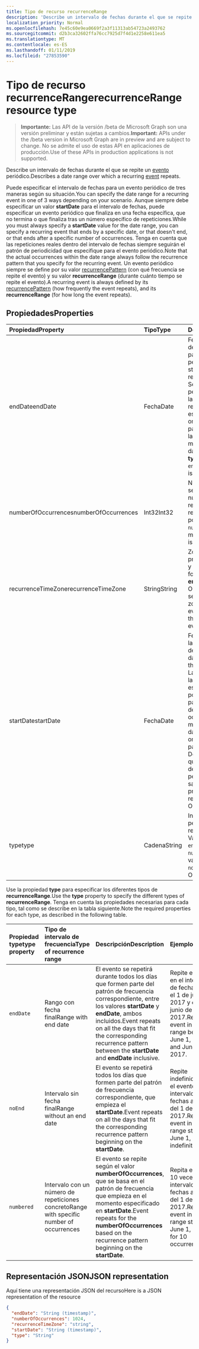 ```yaml
---
title: Tipo de recurso recurrenceRange
description: 'Describe un intervalo de fechas durante el que se repite un evento periódico. '
localization_priority: Normal
ms.openlocfilehash: 7e45c60e9ea0669f2a3f11313ab54723a2493762
ms.sourcegitcommit: d2b3ca32602ffa76cc7925d7f4d1e2258e611ea5
ms.translationtype: MT
ms.contentlocale: es-ES
ms.lasthandoff: 01/11/2019
ms.locfileid: "27853590"
---
```

# <a name="recurrencerange-resource-type"></a><span data-ttu-id="56a27-103">Tipo de recurso recurrenceRange</span><span class="sxs-lookup"><span data-stu-id="56a27-103">recurrenceRange resource type</span></span>

> <span data-ttu-id="56a27-104">**Importante:** Las API de la versión /beta de Microsoft Graph son una versión preliminar y están sujetas a cambios.</span><span class="sxs-lookup"><span data-stu-id="56a27-104">**Important:** APIs under the /beta version in Microsoft Graph are in preview and are subject to change.</span></span> <span data-ttu-id="56a27-105">No se admite el uso de estas API en aplicaciones de producción.</span><span class="sxs-lookup"><span data-stu-id="56a27-105">Use of these APIs in production applications is not supported.</span></span>

<span data-ttu-id="56a27-106">Describe un intervalo de fechas durante el que se repite un [evento](event.md) periódico.</span><span class="sxs-lookup"><span data-stu-id="56a27-106">Describes a date range over which a recurring [event](event.md) repeats.</span></span> 

<span data-ttu-id="56a27-107">Puede especificar el intervalo de fechas para un evento periódico de tres maneras según su situación.</span><span class="sxs-lookup"><span data-stu-id="56a27-107">You can specify the date range for a recurring event in one of 3 ways depending on your scenario.</span></span> <span data-ttu-id="56a27-108">Aunque siempre debe especificar un valor **startDate** para el intervalo de fechas, puede especificar un evento periódico que finaliza en una fecha específica, que no termina o que finaliza tras un número específico de repeticiones.</span><span class="sxs-lookup"><span data-stu-id="56a27-108">While you must always specify a **startDate** value for the date range, you can specify a recurring event that ends by a specific date, or that doesn't end, or that ends after a specific number of occurrences.</span></span> <span data-ttu-id="56a27-109">Tenga en cuenta que las repeticiones reales dentro del intervalo de fechas siempre seguirán el patrón de periodicidad que especifique para el evento periódico.</span><span class="sxs-lookup"><span data-stu-id="56a27-109">Note that the actual occurrences within the date range always follow the recurrence pattern that you specify for the recurring event.</span></span> <span data-ttu-id="56a27-110">Un evento periódico siempre se define por su valor [recurrencePattern](recurrencepattern.md) (con qué frecuencia se repite el evento) y su valor **recurrenceRange** (durante cuánto tiempo se repite el evento).</span><span class="sxs-lookup"><span data-stu-id="56a27-110">A recurring event is always defined by its [recurrencePattern](recurrencepattern.md) (how frequently the event repeats), and its **recurrenceRange** (for how long the event repeats).</span></span>


## <a name="properties"></a><span data-ttu-id="56a27-111">Propiedades</span><span class="sxs-lookup"><span data-stu-id="56a27-111">Properties</span></span>

| <span data-ttu-id="56a27-112">Propiedad</span><span class="sxs-lookup"><span data-stu-id="56a27-112">Property</span></span>     | <span data-ttu-id="56a27-113">Tipo</span><span class="sxs-lookup"><span data-stu-id="56a27-113">Type</span></span>   |<span data-ttu-id="56a27-114">Descripción</span><span class="sxs-lookup"><span data-stu-id="56a27-114">Description</span></span>|
|:---------------|:--------|:----------|
|<span data-ttu-id="56a27-115">endDate</span><span class="sxs-lookup"><span data-stu-id="56a27-115">endDate</span></span>|<span data-ttu-id="56a27-116">Fecha</span><span class="sxs-lookup"><span data-stu-id="56a27-116">Date</span></span>|<span data-ttu-id="56a27-117">Fecha en la que se detiene la aplicación del patrón de periodicidad.</span><span class="sxs-lookup"><span data-stu-id="56a27-117">The date to stop applying the recurrence pattern.</span></span> <span data-ttu-id="56a27-118">Según el patrón de periodicidad del evento, la última repetición de la reunión no puede ser esta fecha.</span><span class="sxs-lookup"><span data-stu-id="56a27-118">Depending on the recurrence pattern of the event, the last occurrence of the meeting may not be this date.</span></span> <span data-ttu-id="56a27-119">Se requiere si **type** es `endDate`.</span><span class="sxs-lookup"><span data-stu-id="56a27-119">Required if **type** is `endDate`.</span></span>|
|<span data-ttu-id="56a27-120">numberOfOccurrences</span><span class="sxs-lookup"><span data-stu-id="56a27-120">numberOfOccurrences</span></span>|<span data-ttu-id="56a27-121">Int32</span><span class="sxs-lookup"><span data-stu-id="56a27-121">Int32</span></span>|<span data-ttu-id="56a27-122">Número de veces que se repite el evento.</span><span class="sxs-lookup"><span data-stu-id="56a27-122">The number of times to repeat the event.</span></span> <span data-ttu-id="56a27-123">Se requiere y debe ser positivo si **type** es `numbered`.</span><span class="sxs-lookup"><span data-stu-id="56a27-123">Required and must be positive if **type** is `numbered`.</span></span>|
|<span data-ttu-id="56a27-124">recurrenceTimeZone</span><span class="sxs-lookup"><span data-stu-id="56a27-124">recurrenceTimeZone</span></span>|<span data-ttu-id="56a27-125">String</span><span class="sxs-lookup"><span data-stu-id="56a27-125">String</span></span> |<span data-ttu-id="56a27-126">Zona horaria de las propiedades **startDate** y **endDate**.</span><span class="sxs-lookup"><span data-stu-id="56a27-126">Time zone for the **startDate** and **endDate** properties.</span></span> <span data-ttu-id="56a27-127">Opcional.</span><span class="sxs-lookup"><span data-stu-id="56a27-127">Optional.</span></span> <span data-ttu-id="56a27-128">Si no se especifica, se usa la zona horaria del evento.</span><span class="sxs-lookup"><span data-stu-id="56a27-128">If not specified, the time zone of the event is used.</span></span>|
|<span data-ttu-id="56a27-129">startDate</span><span class="sxs-lookup"><span data-stu-id="56a27-129">startDate</span></span>|<span data-ttu-id="56a27-130">Fecha</span><span class="sxs-lookup"><span data-stu-id="56a27-130">Date</span></span>|<span data-ttu-id="56a27-131">Fecha en la que se inicia la aplicación del patrón de periodicidad.</span><span class="sxs-lookup"><span data-stu-id="56a27-131">The date to start applying the recurrence pattern.</span></span> <span data-ttu-id="56a27-132">La primera repetición de la reunión puede ser esta fecha o una posterior, en función del patrón de periodicidad del evento.</span><span class="sxs-lookup"><span data-stu-id="56a27-132">The first occurrence of the meeting may be this date or later, depending on the recurrence pattern of the event.</span></span> <span data-ttu-id="56a27-133">Debe ser el mismo valor que la propiedad **start** del [evento](event.md) periódico.</span><span class="sxs-lookup"><span data-stu-id="56a27-133">Must be the same value as the **start** property of the recurring [event](event.md).</span></span> <span data-ttu-id="56a27-134">Obligatorio.</span><span class="sxs-lookup"><span data-stu-id="56a27-134">Required.</span></span>|
|<span data-ttu-id="56a27-135">type</span><span class="sxs-lookup"><span data-stu-id="56a27-135">type</span></span>|<span data-ttu-id="56a27-136">Cadena</span><span class="sxs-lookup"><span data-stu-id="56a27-136">String</span></span>|<span data-ttu-id="56a27-137">Intervalo de periodicidad.</span><span class="sxs-lookup"><span data-stu-id="56a27-137">The recurrence range.</span></span> <span data-ttu-id="56a27-138">Valores posibles: `endDate`, `noEnd`, `numbered`.</span><span class="sxs-lookup"><span data-stu-id="56a27-138">Possible values are: `endDate`, `noEnd`, `numbered`.</span></span> <span data-ttu-id="56a27-139">Obligatorio.</span><span class="sxs-lookup"><span data-stu-id="56a27-139">Required.</span></span>|

<span data-ttu-id="56a27-140">Use la propiedad **type** para especificar los diferentes tipos de **recurrenceRange**.</span><span class="sxs-lookup"><span data-stu-id="56a27-140">Use the **type** property to specify the different types of **recurrenceRange**.</span></span> <span data-ttu-id="56a27-141">Tenga en cuenta las propiedades necesarias para cada tipo, tal como se describe en la tabla siguiente.</span><span class="sxs-lookup"><span data-stu-id="56a27-141">Note the required properties for each type, as described in the following table.</span></span>

| <span data-ttu-id="56a27-142">Propiedad type</span><span class="sxs-lookup"><span data-stu-id="56a27-142">type property</span></span>  | <span data-ttu-id="56a27-143">Tipo de intervalo de frecuencia</span><span class="sxs-lookup"><span data-stu-id="56a27-143">Type of recurrence range</span></span> | <span data-ttu-id="56a27-144">Descripción</span><span class="sxs-lookup"><span data-stu-id="56a27-144">Description</span></span> | <span data-ttu-id="56a27-145">Ejemplo</span><span class="sxs-lookup"><span data-stu-id="56a27-145">Example</span></span> | <span data-ttu-id="56a27-146">Propiedades requeridas</span><span class="sxs-lookup"><span data-stu-id="56a27-146">Required properties</span></span> |
|:-------|:---------------|:--------|:--------|:--------|
|`endDate` |<span data-ttu-id="56a27-147">Rango con fecha final</span><span class="sxs-lookup"><span data-stu-id="56a27-147">Range with end date</span></span> | <span data-ttu-id="56a27-148">El evento se repetirá durante todos los días que formen parte del patrón de frecuencia correspondiente, entre los valores **startDate** y **endDate**, ambos incluidos.</span><span class="sxs-lookup"><span data-stu-id="56a27-148">Event repeats on all the days that fit the corresponding recurrence pattern between the **startDate** and **endDate** inclusive.</span></span> | <span data-ttu-id="56a27-149">Repite el evento en el intervalo de fechas entre el 1 de junio de 2017 y el 15 de junio de 2017.</span><span class="sxs-lookup"><span data-stu-id="56a27-149">Repeat event in the date range between June 1, 2017 and June 15, 2017.</span></span> | <span data-ttu-id="56a27-150">**type**, **startDate**, **endDate**</span><span class="sxs-lookup"><span data-stu-id="56a27-150">**type**, **startDate**, **endDate**</span></span> | 
|`noEnd`   |<span data-ttu-id="56a27-151">Intervalo sin fecha final</span><span class="sxs-lookup"><span data-stu-id="56a27-151">Range without an end date</span></span> | <span data-ttu-id="56a27-152">El evento se repetirá todos los días que formen parte del patrón de frecuencia correspondiente, que empieza el **startDate**.</span><span class="sxs-lookup"><span data-stu-id="56a27-152">Event repeats on all the days that fit the corresponding recurrence pattern beginning on the **startDate**.</span></span> | <span data-ttu-id="56a27-153">Repite indefinidamente el evento en el intervalo de fechas a partir del 1 de junio de 2017.</span><span class="sxs-lookup"><span data-stu-id="56a27-153">Repeat event in the date range starting on June 1, 2017 indefinitely.</span></span> | <span data-ttu-id="56a27-154">**type**, **startDate**</span><span class="sxs-lookup"><span data-stu-id="56a27-154">**type**, **startDate**</span></span> |
|`numbered`|<span data-ttu-id="56a27-155">Intervalo con un número de repeticiones concreto</span><span class="sxs-lookup"><span data-stu-id="56a27-155">Range with specific number of occurrences</span></span> | <span data-ttu-id="56a27-156">El evento se repite según el valor **numberOfOccurrences**, que se basa en el patrón de frecuencia que empieza en el momento especificado en **startDate**.</span><span class="sxs-lookup"><span data-stu-id="56a27-156">Event repeats for the **numberOfOccurrences** based on the recurrence pattern beginning on the **startDate**.</span></span> | <span data-ttu-id="56a27-157">Repita el evento 10 veces en el intervalo de fechas a partir del 1 de junio de 2017.</span><span class="sxs-lookup"><span data-stu-id="56a27-157">Repeat event in the date range starting on June 1, 2017, for 10 occurrences.</span></span>  | <span data-ttu-id="56a27-158">**type**, **startDate**, **numberOfOccurrences**</span><span class="sxs-lookup"><span data-stu-id="56a27-158">**type**, **startDate**, **numberOfOccurrences**</span></span> |

## <a name="json-representation"></a><span data-ttu-id="56a27-159">Representación JSON</span><span class="sxs-lookup"><span data-stu-id="56a27-159">JSON representation</span></span>

<span data-ttu-id="56a27-160">Aquí tiene una representación JSON del recurso</span><span class="sxs-lookup"><span data-stu-id="56a27-160">Here is a JSON representation of the resource</span></span>

<!-- {
  "blockType": "resource",
  "optionalProperties": [

  ],
  "@odata.type": "microsoft.graph.recurrenceRange"
}-->

```json
{
  "endDate": "String (timestamp)",
  "numberOfOccurrences": 1024,
  "recurrenceTimeZone": "string",
  "startDate": "String (timestamp)",
  "type": "String"
}

```

<!-- uuid: 8fcb5dbc-d5aa-4681-8e31-b001d5168d79
2015-10-25 14:57:30 UTC -->
<!-- {
  "type": "#page.annotation",
  "description": "recurrenceRange resource",
  "keywords": "",
  "section": "documentation",
  "suppressions": [
      "Warning: /api-reference/beta/resources/recurrencerange.md:
      Failed to parse any rows out of table with headers: | type property  | Type of recurrence range | Description | Example | Required properties |"
  ],
  "tocPath": ""
}-->
